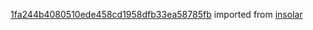 [1fa244b4080510ede458cd1958dfb33ea58785fb](https://github.com/insolar/insolar/commit/1fa244b4080510ede458cd1958dfb33ea58785fb) imported from [insolar](https://github.com/insolar/insolar)

